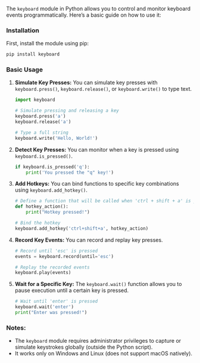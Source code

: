 The `keyboard` module in Python allows you to control and monitor keyboard events programmatically. Here’s a basic guide on how to use it:

### Installation
First, install the module using pip:
```bash
pip install keyboard
```

### Basic Usage

1. **Simulate Key Presses:**
   You can simulate key presses with `keyboard.press()`, `keyboard.release()`, or `keyboard.write()` to type text.

   ```python
   import keyboard

   # Simulate pressing and releasing a key
   keyboard.press('a')
   keyboard.release('a')

   # Type a full string
   keyboard.write('Hello, World!')
   ```

2. **Detect Key Presses:**
   You can monitor when a key is pressed using `keyboard.is_pressed()`.

   ```python
   if keyboard.is_pressed('q'):
       print('You pressed the "q" key!')
   ```

3. **Add Hotkeys:**
   You can bind functions to specific key combinations using `keyboard.add_hotkey()`.

   ```python
   # Define a function that will be called when 'ctrl + shift + a' is pressed
   def hotkey_action():
       print("Hotkey pressed!")

   # Bind the hotkey
   keyboard.add_hotkey('ctrl+shift+a', hotkey_action)
   ```

4. **Record Key Events:**
   You can record and replay key presses.

   ```python
   # Record until 'esc' is pressed
   events = keyboard.record(until='esc')

   # Replay the recorded events
   keyboard.play(events)
   ```

5. **Wait for a Specific Key:**
   The `keyboard.wait()` function allows you to pause execution until a certain key is pressed.

   ```python
   # Wait until 'enter' is pressed
   keyboard.wait('enter')
   print("Enter was pressed!")
   ```

### Notes:
- The `keyboard` module requires administrator privileges to capture or simulate keystrokes globally (outside the Python script).
- It works only on Windows and Linux (does not support macOS natively).
